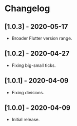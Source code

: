 # Changelog

## [1.0.3] - 2020-05-17

* Broader Flutter version range.

## [1.0.2] - 2020-04-27

* Fixing big-small ticks.

## [1.0.1] - 2020-04-09

* Fixing divisions.

## [1.0.0] - 2020-04-09

* Initial release.

